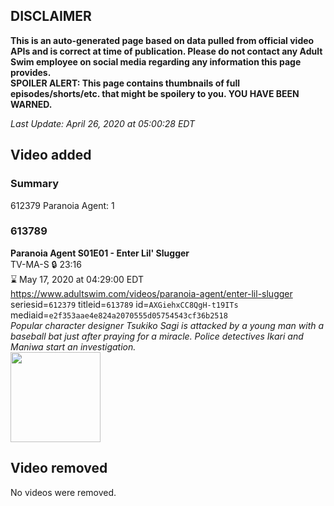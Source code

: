 ## DISCLAIMER
**This is an auto-generated page based on data pulled from official video APIs and is correct at time of publication. Please do not contact any Adult Swim employee on social media regarding any information this page provides.**  
**SPOILER ALERT: This page contains thumbnails of full episodes/shorts/etc. that might be spoilery to you. YOU HAVE BEEN WARNED.**  

_Last Update: April 26, 2020 at 05:00:28 EDT_
## Video added
### Summary
612379 Paranoia Agent: 1  
### 613789
**Paranoia Agent S01E01 - Enter Lil' Slugger**  
TV-MA-S 🔒 23:16  
⌛ May 17, 2020 at 04:29:00 EDT  
https://www.adultswim.com/videos/paranoia-agent/enter-lil-slugger  
seriesid=`612379` titleid=`613789` id=`AXGiehxCC8QgH-t19ITs` mediaid=`e2f353aae4e824a2070555d05754543cf36b2518`  
_Popular character designer Tsukiko Sagi is attacked by a young man with a baseball bat just after praying for a miracle. Police detectives Ikari and Maniwa start an investigation._  
<a href="https://media.cdn.adultswim.com/uploads/20200422/thumbnails/2_204221120307-ParanoiaAgent_001.jpg"><img src="https://media.cdn.adultswim.com/uploads/20200422/thumbnails/2_204221120307-ParanoiaAgent_001.jpg" height="144px" /></a>
## Video removed
No videos were removed.  
